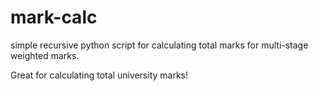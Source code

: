 # mark-calc

simple recursive python script for calculating total marks for multi-stage weighted marks.

Great for calculating total university marks!
